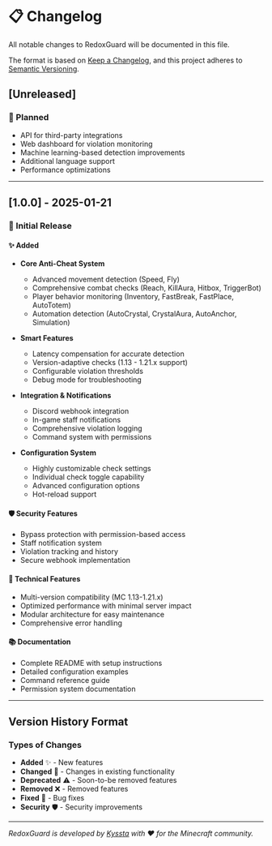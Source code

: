 # 📋 Changelog

All notable changes to RedoxGuard will be documented in this file.

The format is based on [Keep a Changelog](https://keepachangelog.com/en/1.0.0/),
and this project adheres to [Semantic Versioning](https://semver.org/spec/v2.0.0.html).

## [Unreleased]

### 🔄 Planned
- API for third-party integrations
- Web dashboard for violation monitoring
- Machine learning-based detection improvements
- Additional language support
- Performance optimizations

---

## [1.0.0] - 2025-01-21

### 🎉 Initial Release

#### ✨ Added
- **Core Anti-Cheat System**
  - Advanced movement detection (Speed, Fly)
  - Comprehensive combat checks (Reach, KillAura, Hitbox, TriggerBot)
  - Player behavior monitoring (Inventory, FastBreak, FastPlace, AutoTotem)
  - Automation detection (AutoCrystal, CrystalAura, AutoAnchor, Simulation)

- **Smart Features**
  - Latency compensation for accurate detection
  - Version-adaptive checks (1.13 - 1.21.x support)
  - Configurable violation thresholds
  - Debug mode for troubleshooting

- **Integration & Notifications**
  - Discord webhook integration
  - In-game staff notifications
  - Comprehensive violation logging
  - Command system with permissions

- **Configuration System**
  - Highly customizable check settings
  - Individual check toggle capability
  - Advanced configuration options
  - Hot-reload support

#### 🛡️ Security Features
- Bypass protection with permission-based access
- Staff notification system
- Violation tracking and history
- Secure webhook implementation

#### 🔧 Technical Features
- Multi-version compatibility (MC 1.13-1.21.x)
- Optimized performance with minimal server impact
- Modular architecture for easy maintenance
- Comprehensive error handling

#### 📚 Documentation
- Complete README with setup instructions
- Detailed configuration examples
- Command reference guide
- Permission system documentation

---

## Version History Format

### Types of Changes
- **Added** ✨ - New features
- **Changed** 🔄 - Changes in existing functionality
- **Deprecated** ⚠️ - Soon-to-be removed features
- **Removed** ❌ - Removed features
- **Fixed** 🐛 - Bug fixes
- **Security** 🛡️ - Security improvements

---

*RedoxGuard is developed by [Kyssta](https://github.com/kyssta-exe) with ❤️ for the Minecraft community.*